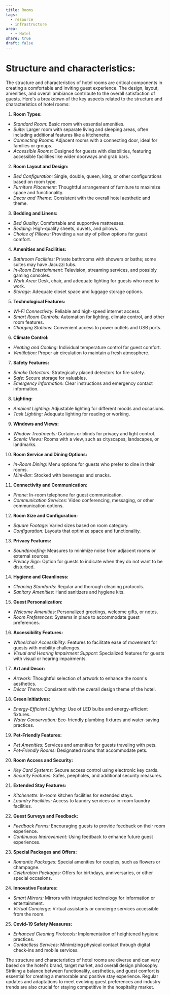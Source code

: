 ```yaml
---
title: Rooms
tags:
  - resource
  - infrastructure
area:
  - - Hotel
share: true
draft: false
---
```


# Structure and characteristics:

The structure and characteristics of hotel rooms are critical components in creating a comfortable and inviting guest experience. The design, layout, amenities, and overall ambiance contribute to the overall satisfaction of guests. Here's a breakdown of the key aspects related to the structure and characteristics of hotel rooms:

1. **Room Types:**
  - *Standard Room:* Basic room with essential amenities.
  - *Suite:* Larger room with separate living and sleeping areas, often including additional features like a kitchenette.
  - *Connecting Rooms:* Adjacent rooms with a connecting door, ideal for families or groups.
  - *Accessible Rooms:* Designed for guests with disabilities, featuring accessible facilities like wider doorways and grab bars.

2. **Room Layout and Design:**
  - *Bed Configuration:* Single, double, queen, king, or other configurations based on room type.
  - *Furniture Placement:* Thoughtful arrangement of furniture to maximize space and functionality.
  - *Decor and Theme:* Consistent with the overall hotel aesthetic and theme.

3. **Bedding and Linens:**
  - *Bed Quality:* Comfortable and supportive mattresses.
  - *Bedding:* High-quality sheets, duvets, and pillows.
  - *Choice of Pillows:* Providing a variety of pillow options for guest comfort.

4. **Amenities and Facilities:**
  - *Bathroom Facilities:* Private bathrooms with showers or baths; some suites may have Jacuzzi tubs.
  - *In-Room Entertainment:* Television, streaming services, and possibly gaming consoles.
  - *Work Area:* Desk, chair, and adequate lighting for guests who need to work.
  - *Storage:* Adequate closet space and luggage storage options.

5. **Technological Features:**
  - *Wi-Fi Connectivity:* Reliable and high-speed internet access.
  - *Smart Room Controls:* Automation for lighting, climate control, and other room features.
  - *Charging Stations:* Convenient access to power outlets and USB ports.

6. **Climate Control:**
  - *Heating and Cooling:* Individual temperature control for guest comfort.
  - *Ventilation:* Proper air circulation to maintain a fresh atmosphere.

7. **Safety Features:**
  - *Smoke Detectors:* Strategically placed detectors for fire safety.
  - *Safe:* Secure storage for valuables.
  - *Emergency Information:* Clear instructions and emergency contact information.

8. **Lighting:**
  - *Ambient Lighting:* Adjustable lighting for different moods and occasions.
  - *Task Lighting:* Adequate lighting for reading or working.

9. **Windows and Views:**
  - *Window Treatments:* Curtains or blinds for privacy and light control.
  - *Scenic Views:* Rooms with a view, such as cityscapes, landscapes, or landmarks.

10. **Room Service and Dining Options:**
  - *In-Room Dining:* Menu options for guests who prefer to dine in their rooms.
  - *Mini-Bar:* Stocked with beverages and snacks.

11. **Connectivity and Communication:**
  - *Phone:* In-room telephone for guest communication.
  - *Communication Services:* Video conferencing, messaging, or other communication options.

12. **Room Size and Configuration:**
  - *Square Footage:* Varied sizes based on room category.
  - *Configuration:* Layouts that optimize space and functionality.

13. **Privacy Features:**
  - *Soundproofing:* Measures to minimize noise from adjacent rooms or external sources.
  - *Privacy Sign:* Option for guests to indicate when they do not want to be disturbed.

14. **Hygiene and Cleanliness:**
  - *Cleaning Standards:* Regular and thorough cleaning protocols.
  - *Sanitary Amenities:* Hand sanitizers and hygiene kits.

15. **Guest Personalization:**
  - *Welcome Amenities:* Personalized greetings, welcome gifts, or notes.
  - *Room Preferences:* Systems in place to accommodate guest preferences.

16. **Accessibility Features:**
  - *Wheelchair Accessibility:* Features to facilitate ease of movement for guests with mobility challenges.
  - *Visual and Hearing Impairment Support:* Specialized features for guests with visual or hearing impairments.

17. **Art and Decor:**
  - *Artwork:* Thoughtful selection of artwork to enhance the room's aesthetics.
  - *Décor Theme:* Consistent with the overall design theme of the hotel.

18. **Green Initiatives:**
  - *Energy-Efficient Lighting:* Use of LED bulbs and energy-efficient fixtures.
  - *Water Conservation:* Eco-friendly plumbing fixtures and water-saving practices.

19. **Pet-Friendly Features:**
  - *Pet Amenities:* Services and amenities for guests traveling with pets.
  - *Pet-Friendly Rooms:* Designated rooms that accommodate pets.

20. **Room Access and Security:**
  - *Key Card Systems:* Secure access control using electronic key cards.
  - *Security Features:* Safes, peepholes, and additional security measures.

21. **Extended Stay Features:**
  - *Kitchenette:* In-room kitchen facilities for extended stays.
  - *Laundry Facilities:* Access to laundry services or in-room laundry facilities.

22. **Guest Surveys and Feedback:**
  - *Feedback Forms:* Encouraging guests to provide feedback on their room experience.
  - *Continuous Improvement:* Using feedback to enhance future guest experiences.

23. **Special Packages and Offers:**
  - *Romantic Packages:* Special amenities for couples, such as flowers or champagne.
  - *Celebration Packages:* Offers for birthdays, anniversaries, or other special occasions.

24. **Innovative Features:**
  - *Smart Mirrors:* Mirrors with integrated technology for information or entertainment.
  - *Virtual Concierge:* Virtual assistants or concierge services accessible from the room.

25. **Covid-19 Safety Measures:**
  - *Enhanced Cleaning Protocols:* Implementation of heightened hygiene practices.
  - *Contactless Services:* Minimizing physical contact through digital check-ins and mobile services.

The structure and characteristics of hotel rooms are diverse and can vary based on the hotel's brand, target market, and overall design philosophy. Striking a balance between functionality, aesthetics, and guest comfort is essential for creating a memorable and positive stay experience. Regular updates and adaptations to meet evolving guest preferences and industry trends are also crucial for staying competitive in the hospitality market.